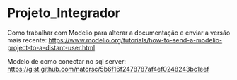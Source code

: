# Projeto_Integrador

Como trabalhar com Modelio para alterar a documentação e enviar a versão mais recente:
  https://www.modelio.org/tutorials/how-to-send-a-modelio-project-to-a-distant-user.html
  
Modelo de como conectar no sql server:
https://gist.github.com/natorsc/5b6f16f2478787af4ef0248243bc1eef
